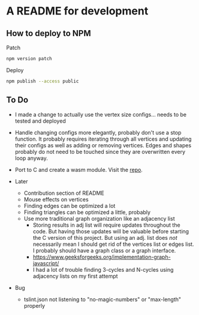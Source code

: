 # A README for development

## How to deploy to NPM

Patch

```sh
npm version patch
```

Deploy

```sh
npm publish --access public
```

## To Do

- I made a change to actually use the vertex size configs... needs to be tested and deployed

- Handle changing configs more elegantly, probably don't use a stop function. It probably requires iterating through all vertices and updating their configs as well as adding or removing vertices. Edges and shapes probably do not need to be touched since they are overwritten every loop anyway.
- Port to C and create a wasm module. Visit the [repo](https://github.com/benwiz/boba.wasm).

- Later
  - Contribution section of README
  - Mouse effects on vertices
  - Finding edges can be optimized a lot
  - Finding triangles can be optimized a little, probably
  - Use more traditional graph organization like an adjacency list
    - Storing results in adj list will require updates throughout the code. But having those updates will be valuable before starting the C version of this project. But using an adj. list does _not_ necessarily mean I should get rid of the vertices list or edges list. I probably should have a graph class or a graph interface.
    - https://www.geeksforgeeks.org/implementation-graph-javascript/
    - I had a lot of trouble finding 3-cycles and N-cycles using adjacency lists on my first attempt

- Bug
  - tslint.json not listening to "no-magic-numbers" or "max-length" properly
